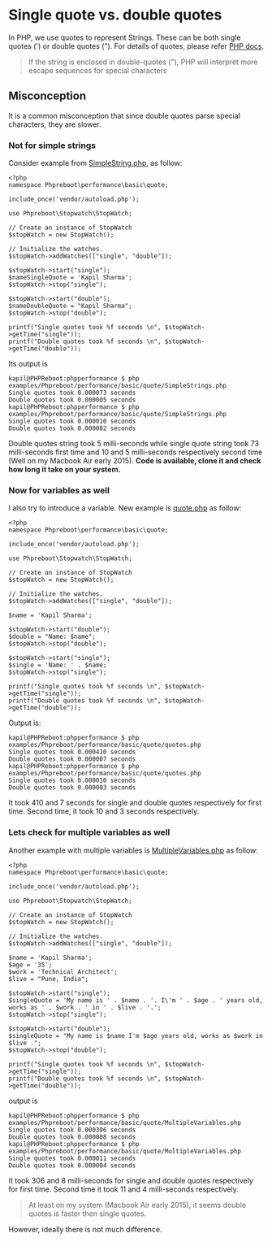 # Single quote vs. double quotes

In PHP, we use quotes to represent Strings. These can be both single quotes (') or double quotes ("). For details of quotes, please refer [PHP docs](http://php.net/manual/en/language.types.string.php).

> If the string is enclosed in double-quotes ("), PHP will interpret more escape sequences for special characters

## Misconception

It is a common misconception that since double quotes parse special characters, they are slower.

### Not for simple strings

Consider example from [SimpleString.php](https://github.com/phpreboot/phpperformance/blob/master/examples/Phpreboot/performance/basic/quote/SimpleStrings.php), as follow:

```
<?php
namespace Phpreboot\performance\basic\quote;

include_once('vendor/autoload.php');

use Phpreboot\Stopwatch\StopWatch;

// Create an instance of StopWatch
$stopWatch = new StopWatch();

// Initialize the watches.
$stopWatch->addWatches(["single", "double"]);

$stopWatch->start("single");
$nameSingleQuote = 'Kapil Sharma';
$stopWatch->stop("single");

$stopWatch->start("double");
$nameDoubleQuote = "Kapil Sharma";
$stopWatch->stop("double");

printf("Single quotes took %f seconds \n", $stopWatch->getTime("single"));
printf("Double quotes took %f seconds \n", $stopWatch->getTime("double"));
```

Its output is

```
kapil@PHPReboot:phpperformance $ php examples/Phpreboot/performance/basic/quote/SimpleStrings.php
Single quotes took 0.000073 seconds
Double quotes took 0.000005 seconds
kapil@PHPReboot:phpperformance $ php examples/Phpreboot/performance/basic/quote/SimpleStrings.php
Single quotes took 0.000010 seconds
Double quotes took 0.000002 seconds
```

Double quotes string took 5 milli-seconds while single quote string took 73 milli-seconds first time and 10 and 5 milli-seconds respectively second time (Well on my Macbook Air early 2015). **Code is available, clone it and check how long it take on your system.**

### Now for variables as well

I also try to introduce a variable. New example is [quote.php](https://github.com/phpreboot/phpperformance/blob/master/examples/Phpreboot/performance/basic/quote/quotes.php) as follow:

```
<?php
namespace Phpreboot\performance\basic\quote;

include_once('vendor/autoload.php');

use Phpreboot\Stopwatch\StopWatch;

// Create an instance of StopWatch
$stopWatch = new StopWatch();

// Initialize the watches.
$stopWatch->addWatches(["single", "double"]);

$name = 'Kapil Sharma';

$stopWatch->start("double");
$double = "Name: $name";
$stopWatch->stop("double");

$stopWatch->start("single");
$single = 'Name: ' . $name;
$stopWatch->stop("single");

printf("Single quotes took %f seconds \n", $stopWatch->getTime("single"));
printf("Double quotes took %f seconds \n", $stopWatch->getTime("double"));
```

Output is:

```
kapil@PHPReboot:phpperformance $ php examples/Phpreboot/performance/basic/quote/quotes.php
Single quotes took 0.000410 seconds
Double quotes took 0.000007 seconds
kapil@PHPReboot:phpperformance $ php examples/Phpreboot/performance/basic/quote/quotes.php
Single quotes took 0.000010 seconds
Double quotes took 0.000003 seconds
```

It took 410 and 7 seconds for single and double quotes respectively for first time. Second time, it took 10 and 3 seconds respectively.

### Lets check for multiple variables as well

Another example with multiple variables is [MultipleVariables.php](https://github.com/phpreboot/phpperformance/blob/master/examples/Phpreboot/performance/basic/quote/MultipleVariables.php) as follow:

```
<?php
namespace Phpreboot\performance\basic\quote;

include_once('vendor/autoload.php');

use Phpreboot\Stopwatch\StopWatch;

// Create an instance of StopWatch
$stopWatch = new StopWatch();

// Initialize the watches.
$stopWatch->addWatches(["single", "double"]);

$name = 'Kapil Sharma';
$age = '35';
$work = 'Technical Architect';
$live = "Pune, India";

$stopWatch->start("single");
$singleQuote = 'My name is ' . $name . '. I\'m ' . $age . ' years old, works as ' . $work . ' in ' . $live . '.';
$stopWatch->stop("single");

$stopWatch->start("double");
$singleQuote = "My name is $name I'm $age years old, works as $work in $live .";
$stopWatch->stop("double");

printf("Single quotes took %f seconds \n", $stopWatch->getTime("single"));
printf("Double quotes took %f seconds \n", $stopWatch->getTime("double"));
```

output is

```
kapil@PHPReboot:phpperformance $ php examples/Phpreboot/performance/basic/quote/MultipleVariables.php
Single quotes took 0.000306 seconds
Double quotes took 0.000008 seconds
kapil@PHPReboot:phpperformance $ php examples/Phpreboot/performance/basic/quote/MultipleVariables.php
Single quotes took 0.000011 seconds
Double quotes took 0.000004 seconds
```

It took 306 and 8 milli-seconds for single and double quotes respectively for first time. Second time it took 11 and 4 milli-seconds respectively.

> At least on my system (Macbook Air early 2015), it seems double quotes is faster then single quotes.

However, ideally there is not much difference.
